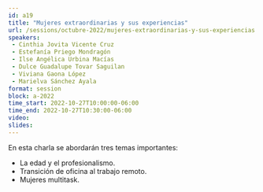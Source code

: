 ```yaml
---
id: a19
title: "Mujeres extraordinarias y sus experiencias"
url: /sessions/octubre-2022/mujeres-extraordinarias-y-sus-experiencias
speakers:
 - Cinthia Jovita Vicente Cruz
 - Estefanía Priego Mondragón
 - Ilse Angélica Urbina Macías
 - Dulce Guadalupe Tovar Saguilan
 - Viviana Gaona López
 - Marielva Sánchez Ayala
format: session
block: a-2022
time_start: 2022-10-27T10:00:00-06:00
time_end: 2022-10-27T10:30:00-06:00
video:
slides:
---
```


En esta charla se abordarán tres temas importantes:

- La edad y el profesionalismo.
- Transición de oficina al trabajo remoto.
- Mujeres multitask.
